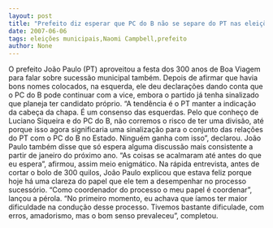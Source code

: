 ```yaml
---
layout: post
title: "Prefeito diz esperar que PC do B não se separe do PT nas eleições municipais de 2008"
date: 2007-06-06
tags: eleições municipais,Naomi Campbell,prefeito
author: None
---
```

O prefeito Jo&atilde;o Paulo (PT) aproveitou a festa dos 300 anos de Boa Viagem para falar sobre sucess&atilde;o municipal tamb&eacute;m. Depois de afirmar que havia bons nomes colocados, na esquerda, ele deu declara&ccedil;&otilde;es dando conta que o PC do B pode continuar com a vice, embora o partido j&aacute; tenha sinalizado que planeja ter candidato pr&oacute;prio.
&ldquo;A tend&ecirc;ncia &eacute; o PT manter a indica&ccedil;&atilde;o da cabe&ccedil;a da chapa. &Eacute; um consenso das esquerdas. Pelo que&nbsp;conhe&ccedil;o de Luciano Siqueira e do PC do B, n&atilde;o corremos o risco de ter uma divis&atilde;o, at&eacute; porque isso agora significaria uma sinaliza&ccedil;&atilde;o para o conjunto das rela&ccedil;&otilde;es do PT com o PC do B no Estado. Ningu&eacute;m ganha com isso&rdquo;, declarou.
Jo&atilde;o Paulo tamb&eacute;m disse que s&oacute; espera alguma discuss&atilde;o mais consistente a partir de janeiro do pr&oacute;ximo ano. &ldquo;As coisas se acalmaram at&eacute; antes do que eu espera&rdquo;, afirmou, assim meio enigm&aacute;tico.
Na r&aacute;pida entrevista, antes de cortar o bolo de 300 quilos, Jo&atilde;o Paulo explicou que estava feliz porque hoje h&aacute; uma clareza do papel que ele tem a desempenhar no processo sucess&oacute;rio. &ldquo;Como coordenador do processo o meu papel &eacute; coordenar&rdquo;, lan&ccedil;ou a p&eacute;rola. 
&ldquo;No primeiro momento, eu achava que &iacute;amos ter maior dificuldade na condu&ccedil;&atilde;o desse processo. Tivemos bastante dificulade, com erros, amadorismo, mas&nbsp;o bom senso prevaleceu&rdquo;, completou. 